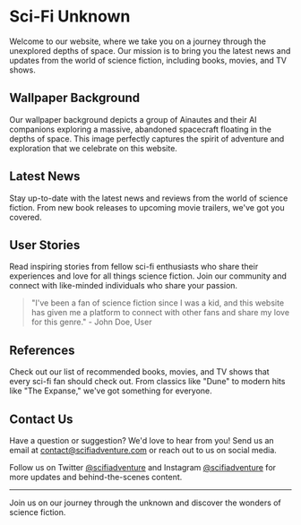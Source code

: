 <!--font:Montserrat-->

# Sci-Fi Unknown

Welcome to our website, where we take you on a journey through the unexplored depths of space. Our mission is to bring you the latest news and updates from the world of science fiction, including books, movies, and TV shows.

## Wallpaper Background

Our wallpaper background depicts a group of Ainautes and their AI companions exploring a massive, abandoned spacecraft floating in the depths of space. This image perfectly captures the spirit of adventure and exploration that we celebrate on this website.

## Latest News

Stay up-to-date with the latest news and reviews from the world of science fiction. From new book releases to upcoming movie trailers, we've got you covered.

## User Stories

Read inspiring stories from fellow sci-fi enthusiasts who share their experiences and love for all things science fiction. Join our community and connect with like-minded individuals who share your passion.

> "I've been a fan of science fiction since I was a kid, and this website has given me a platform to connect with other fans and share my love for this genre." - John Doe, User

## References

Check out our list of recommended books, movies, and TV shows that every sci-fi fan should check out. From classics like "Dune" to modern hits like "The Expanse," we've got something for everyone.

## Contact Us

Have a question or suggestion? We'd love to hear from you! Send us an email at [contact@scifiadventure.com](mailto:contact@scifiadventure.com) or reach out to us on social media.

Follow us on Twitter [@scifiadventure](https://twitter.com/scifiadventure) and Instagram [@scifiadventure](https://www.instagram.com/scifiadventure/) for more updates and behind-the-scenes content.

---

Join us on our journey through the unknown and discover the wonders of science fiction.

<!--

Write me content for website with wallpaper which alt text is:

"A group of Ainautes and their AI companions exploring a massive, abandoned spacecraft floating in the depths of space."

The name/title of the page should not be 1:1 copy of the alt text but rather a real content of the website which is using this wallpaper.

- Use markdown format
- Start with heading
- Heading should be short and concise
- The content should look like a real website
- The website should not be about the wallpaper, wallpaper is just a related background
- Heading should be contain work "wallpaper" or "background"
- Include real sections like references, contact, user stories, etc. use things relevant to the page purpose.
- Feel free to use structure like headings, bullets, numbering, blockquotes, paragraphs, horizontal lines, etc.
- You can use formatting like bold or _italic_
- You can include UTF-8 emojis
- Links should be only #hash anchors (and you can refer to the document itself)
- Do not include images


---


# Exploring the Unknown: A Sci-Fi Adventure

Welcome to our website, where we take you on a journey through the unexplored depths of space. Our mission is to bring you the latest news and updates from the world of science fiction, including books, movies, and TV shows.

## Wallpaper Background

Our wallpaper background depicts a group of Ainautes and their AI companions exploring a massive, abandoned spacecraft floating in the depths of space. This image perfectly captures the spirit of adventure and exploration that we celebrate on this website.

## Latest News

Stay up-to-date with the latest news and reviews from the world of science fiction. From new book releases to upcoming movie trailers, we've got you covered.

## User Stories

Read inspiring stories from fellow sci-fi enthusiasts who share their experiences and love for all things science fiction. Join our community and connect with like-minded individuals who share your passion.

> "I've been a fan of science fiction since I was a kid, and this website has given me a platform to connect with other fans and share my love for this genre." - John Doe, User

## References

Check out our list of recommended books, movies, and TV shows that every sci-fi fan should check out. From classics like "Dune" to modern hits like "The Expanse," we've got something for everyone.

## Contact Us

Have a question or suggestion? We'd love to hear from you! Send us an email at [contact@scifiadventure.com](mailto:contact@scifiadventure.com) or reach out to us on social media.

Follow us on Twitter [@scifiadventure](https://twitter.com/scifiadventure) and Instagram [@scifiadventure](https://www.instagram.com/scifiadventure/) for more updates and behind-the-scenes content.

---

Join us on our journey through the unknown and discover the wonders of science fiction.


---


Write me a Google font which is best fitting for the website.

Pick from the list:
- Roboto
- Alegreya
- IBM Plex Sans
- Cinzel Decorative
- Montserrat
- Poppins
- Futura
- Great Vibes
- Cinzel
- Barlow Condensed
- Cormorant Garamond
- Open Sans
- Orbitron
- Lobster
- Dancing Script
- Playfair Display
- Exo 2
- Lato
- Raleway
- Barlow Condensed
- Cabin
- Inter


Write just the font name nothing else.


---


Montserrat

-->
